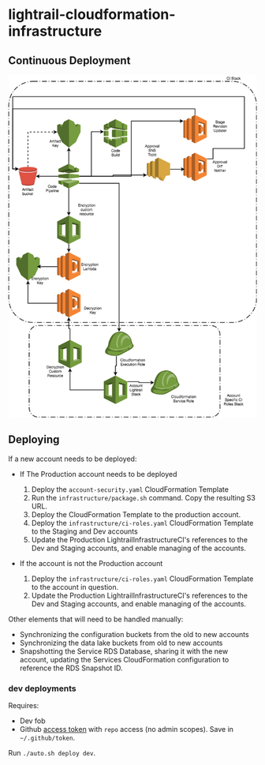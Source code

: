 # lightrail-cloudformation-infrastructure

## Continuous Deployment

![CI Overview](/_res/cloudformation-ci.png)

## Deploying

If a new account needs to be deployed:

- If The Production account needs to be deployed
    1. Deploy the `account-security.yaml` CloudFormation Template
    2. Run the `infrastructure/package.sh` command. Copy the resulting S3 URL.
    3. Deploy the CloudFormation Template to the production account.
    4. Deploy the `infrastructure/ci-roles.yaml` CloudFormation Template to the Staging and Dev accounts
    5. Update the Production LightrailInfrastructureCI's references to the Dev and Staging accounts, and enable managing
       of the accounts.
    
- If the account is not the Production account
    1. Deploy the `infrastructure/ci-roles.yaml` CloudFormation Template to the account in question.
    2. Update the Production LightrailInfrastructureCI's references to the Dev and Staging accounts, and enable managing
       of the accounts.
         
Other elements that will need to be handled manually:

- Synchronizing the configuration buckets from the old to new accounts
- Synchronizing the data lake buckets from old to new accounts
- Snapshotting the Service RDS Database, sharing it with the new account, updating the Services CloudFormation
  configuration to reference the RDS Snapshot ID.

### dev deployments

Requires:

- Dev fob
- Github [access token](https://help.github.com/articles/creating-a-personal-access-token-for-the-command-line/) with `repo` access (no admin scopes). Save in `~/.github/token`.

Run `./auto.sh deploy dev`.
